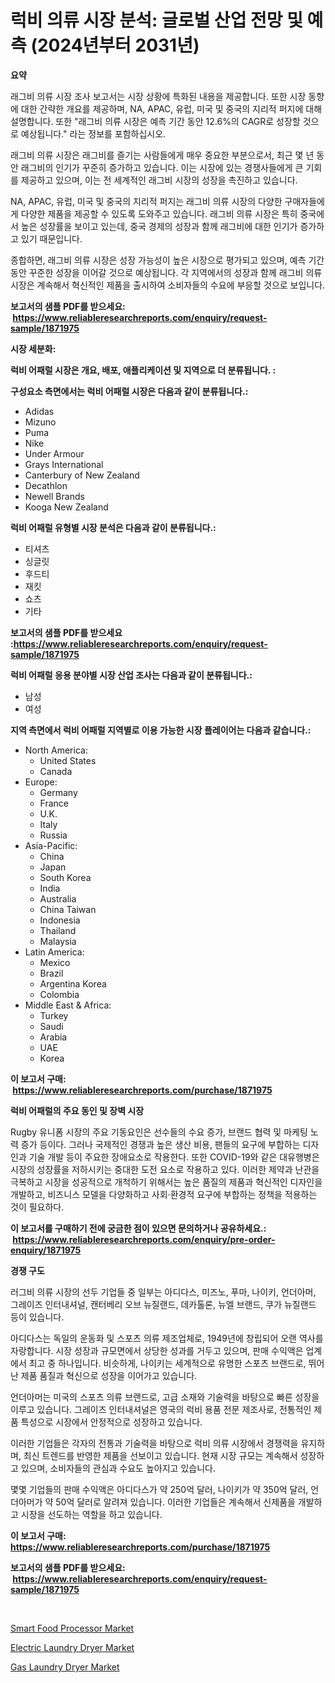 <p><h1>럭비 의류 시장 분석: 글로벌 산업 전망 및 예측 (2024년부터 2031년)</h1></p><p><strong>요약</strong></p>
<p><p>래그비 의류 시장 조사 보고서는 시장 상황에 특화된 내용을 제공합니다. 또한 시장 동향에 대한 간략한 개요를 제공하며, NA, APAC, 유럽, 미국 및 중국의 지리적 퍼지에 대해 설명합니다. 또한 "래그비 의류 시장은 예측 기간 동안 12.6%의 CAGR로 성장할 것으로 예상됩니다." 라는 정보를 포함하십시오.</p><p>래그비 의류 시장은 래그비를 즐기는 사람들에게 매우 중요한 부분으로서, 최근 몇 년 동안 래그비의 인기가 꾸준히 증가하고 있습니다. 이는 시장에 있는 경쟁사들에게 큰 기회를 제공하고 있으며, 이는 전 세계적인 래그비 시장의 성장을 촉진하고 있습니다.</p><p>NA, APAC, 유럽, 미국 및 중국의 지리적 퍼지는 래그비 의류 시장의 다양한 구매자들에게 다양한 제품을 제공할 수 있도록 도와주고 있습니다. 래그비 의류 시장은 특히 중국에서 높은 성장률을 보이고 있는데, 중국 경제의 성장과 함께 래그비에 대한 인기가 증가하고 있기 때문입니다.</p><p>종합하면, 래그비 의류 시장은 성장 가능성이 높은 시장으로 평가되고 있으며, 예측 기간 동안 꾸준한 성장을 이어갈 것으로 예상됩니다. 각 지역에서의 성장과 함께 래그비 의류 시장은 계속해서 혁신적인 제품을 출시하여 소비자들의 수요에 부응할 것으로 보입니다.</p></p>
<p><strong>보고서의 샘플 PDF를 받으세요: &nbsp;<a href="https://www.reliableresearchreports.com/enquiry/request-sample/1871975">https://www.reliableresearchreports.com/enquiry/request-sample/1871975</a></strong></p>
<p><strong>시장 세분화:</strong></p>
<p><strong> 럭비 어패럴 시장은 개요, 배포, 애플리케이션 및 지역으로 더 분류됩니다. :</strong></p>
<p><strong>구성요소 측면에서는 럭비 어패럴 시장은 다음과 같이 분류됩니다.:</strong></p>
<p><ul><li>Adidas</li><li>Mizuno</li><li>Puma</li><li>Nike</li><li>Under Armour</li><li>Grays International</li><li>Canterbury of New Zealand</li><li>Decathlon</li><li>Newell Brands</li><li>Kooga New Zealand</li></ul></p>
<p><strong> 럭비 어패럴 유형별 시장 분석은 다음과 같이 분류됩니다.:</strong></p>
<p><ul><li>티셔츠</li><li>싱글릿</li><li>후드티</li><li>재킷</li><li>쇼츠</li><li>기타</li></ul></p>
<p><strong>보고서의 샘플 PDF를 받으세요 :<a href="https://www.reliableresearchreports.com/enquiry/request-sample/1871975">https://www.reliableresearchreports.com/enquiry/request-sample/1871975</a></strong></p>
<p><strong> 럭비 어패럴 응용 분야별 시장 산업 조사는 다음과 같이 분류됩니다.:</strong></p>
<p><ul><li>남성</li><li>여성</li></ul></p>
<p><strong>지역 측면에서 럭비 어패럴 지역별로 이용 가능한 시장 플레이어는 다음과 같습니다.:</strong></p>
<p><ul>
    <li>
        North America:
        <ul>
            <li>United States</li>
            <li>Canada</li>
        </ul>
    </li>
    <li>
        Europe:
        <ul>
            <li>Germany</li>
            <li>France</li>
            <li>U.K.</li>
            <li>Italy</li>
            <li>Russia</li>
        </ul>
    </li>
    <li>
        Asia-Pacific:
        <ul>
            <li>China</li>
            <li>Japan</li>
            <li>South Korea</li>
            <li>India</li>
            <li>Australia</li>
            <li>China Taiwan</li>
            <li>Indonesia</li>
            <li>Thailand</li>
            <li>Malaysia</li>
        </ul>
    </li>
    <li>
        Latin America:
        <ul>
            <li>Mexico</li>
            <li>Brazil</li>
            <li>Argentina Korea</li>
            <li>Colombia</li>
        </ul>
    </li>
    <li>
        Middle East & Africa:
        <ul>
            <li>Turkey</li>
            <li>Saudi</li>
            <li>Arabia</li>
            <li>UAE</li>
            <li>Korea</li>
        </ul>
    </li>
    </ul></p>
<p><strong>이 보고서 구매: &nbsp;<a href="https://www.reliableresearchreports.com/purchase/1871975">https://www.reliableresearchreports.com/purchase/1871975</a></strong></p>
<p><strong>럭비 어패럴의 주요 동인 및 장벽 시장</strong></p>
<p><p>Rugby 유니폼 시장의 주요 기동요인은 선수들의 수요 증가, 브랜드 협력 및 마케팅 노력 증가 등이다. 그러나 국제적인 경쟁과 높은 생산 비용, 팬들의 요구에 부합하는 디자인과 기술 개발 등이 주요한 장애요소로 작용한다. 또한 COVID-19와 같은 대유행병은 시장의 성장률을 저하시키는 중대한 도전 요소로 작용하고 있다. 이러한 제약과 난관을 극복하고 시장을 성공적으로 개척하기 위해서는 높은 품질의 제품과 혁신적인 디자인을 개발하고, 비즈니스 모델을 다양화하고 사회·환경적 요구에 부합하는 정책을 적용하는 것이 필요하다.</p></p>
<p><strong>이 보고서를 구매하기 전에 궁금한 점이 있으면 문의하거나 공유하세요.: &nbsp;<a href="https://www.reliableresearchreports.com/enquiry/pre-order-enquiry/1871975">https://www.reliableresearchreports.com/enquiry/pre-order-enquiry/1871975</a></strong></p>
<p><strong>경쟁 구도</strong></p>
<p><p>러그비 의류 시장의 선두 기업들 중 일부는 아디다스, 미즈노, 푸마, 나이키, 언더아머, 그레이즈 인터내셔널, 캔터베리 오브 뉴질랜드, 데카톨론, 뉴엘 브랜드, 쿠가 뉴질랜드 등이 있습니다. </p><p>아디다스는 독일의 운동화 및 스포츠 의류 제조업체로, 1949년에 창립되어 오랜 역사를 자랑합니다. 시장 성장과 규모면에서 상당한 성과를 거두고 있으며, 판매 수익액은 업계에서 최고 중 하나입니다. 비슷하게, 나이키는 세계적으로 유명한 스포츠 브랜드로, 뛰어난 제품 품질과 혁신으로 성장을 이어가고 있습니다. </p><p>언더아머는 미국의 스포츠 의류 브랜드로, 고급 소재와 기술력을 바탕으로 빠른 성장을 이루고 있습니다. 그레이즈 인터내셔널은 영국의 럭비 용품 전문 제조사로, 전통적인 제품 특성으로 시장에서 안정적으로 성장하고 있습니다. </p><p>이러한 기업들은 각자의 전통과 기술력을 바탕으로 럭비 의류 시장에서 경쟁력을 유지하며, 최신 트렌드를 반영한 제품을 선보이고 있습니다. 현재 시장 규모는 계속해서 성장하고 있으며, 소비자들의 관심과 수요도 높아지고 있습니다.</p><p>몇몇 기업들의 판매 수익액은 아디다스가 약 250억 달러, 나이키가 약 350억 달러, 언더아머가 약 50억 달러로 알려져 있습니다. 이러한 기업들은 계속해서 신제품을 개발하고 시장을 선도하는 역할을 하고 있습니다.</p></p>
<p><strong>이 보고서 구매: &nbsp; <a href="https://www.reliableresearchreports.com/purchase/1871975">https://www.reliableresearchreports.com/purchase/1871975</a></strong></p>
<p><strong>보고서의 샘플 PDF를 받으세요: &nbsp;<a href="https://www.reliableresearchreports.com/enquiry/request-sample/1871975">https://www.reliableresearchreports.com/enquiry/request-sample/1871975</a></strong><strong></strong></p>
<p>&nbsp;</p>
<p><p><a href="https://github.com/bobicer/Market-Research-Report-List-2/blob/main/smart-food-processor-market.md">Smart Food Processor Market</a></p><p><a href="https://github.com/prosalinda88/Market-Research-Report-List-3/blob/main/electric-laundry-dryer-market.md">Electric Laundry Dryer Market</a></p><p><a href="https://github.com/globismark/Market-Research-Report-List-2/blob/main/gas-laundry-dryer-market.md">Gas Laundry Dryer Market</a></p></p>